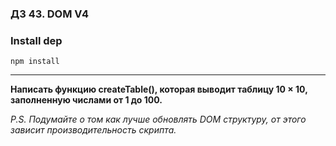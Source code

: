 ### ДЗ 43. DOM V4

### Install dep

`npm install`

<hr>

**Написать функцию createTable(), которая выводит таблицу 10 × 10, заполненную числами от 1 до 100.**

_P.S. Подумайте о том как лучше обновлять DOM структуру, от этого зависит производительность скрипта._
